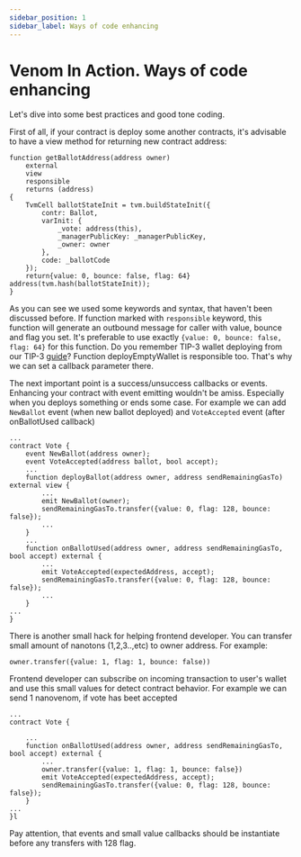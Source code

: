 ```yaml
---
sidebar_position: 1
sidebar_label: Ways of code enhancing
---
```


# Venom In Action. Ways of code enhancing

Let's dive into some best practices and good tone coding.&#x20;

First of all, if your contract is deploy some another contracts, it's advisable to have a view method for returning new contract address:

```solidity lineNumbers="true"
function getBallotAddress(address owner) 
    external
    view
    responsible
    returns (address)
{
    TvmCell ballotStateInit = tvm.buildStateInit({
        contr: Ballot,
        varInit: {
            _vote: address(this),
            _managerPublicKey: _managerPublicKey,
            _owner: owner
        },
        code: _ballotCode
    });
    return{value: 0, bounce: false, flag: 64} address(tvm.hash(ballotStateInit));
}
```

As you can see we used some keywords and syntax, that haven't been discussed before. If function marked with `responsible` keyword, this function will generate an outbound message for caller with value, bounce and flag you set. It's preferable to use exactly `{value: 0, bounce: false, flag: 64}` for this function. Do you remember TIP-3 wallet deploying from our TIP-3 [guide](../how-to-create-your-own-fungible-tip-3-token/simple-tokensale.md)? Function deployEmptyWallet is responsible too. That's why we can set a callback parameter there.

The next important point is a success/unsuccess callbacks or events. Enhancing your contract with event emitting wouldn't be amiss.  Especially when you deploys something or ends some case. For example we can add `NewBallot` event (when new ballot deployed) and `VoteAccepted` event (after onBallotUsed callback)

```solidity title="Vote.sol" lineNumbers="true"
...
contract Vote {
    event NewBallot(address owner);
    event VoteAccepted(address ballot, bool accept);
    ...
    function deployBallot(address owner, address sendRemainingGasTo) external view {
        ...
        emit NewBallot(owner);
        sendRemainingGasTo.transfer({value: 0, flag: 128, bounce: false});
        ...
    }
    ...
    function onBallotUsed(address owner, address sendRemainingGasTo, bool accept) external {
        ...
        emit VoteAccepted(expectedAddress, accept);
        sendRemainingGasTo.transfer({value: 0, flag: 128, bounce: false});
        ...
    }
...
}
```

There is another small hack for helping frontend developer. You can transfer small amount of nanotons (1,2,3..,etc) to owner address. For example:

`owner.transfer({value: 1, flag: 1, bounce: false))`&#x20;

Frontend developer can subscribe on incoming transaction to user's wallet and use this small values for detect contract behavior. For example we can send 1 nanovenom, if vote has beet accepted

```solidity title="Vote.sol" lineNumbers="true"
...
contract Vote {

    ...
    function onBallotUsed(address owner, address sendRemainingGasTo, bool accept) external {
        ...
        owner.transfer({value: 1, flag: 1, bounce: false})
        emit VoteAccepted(expectedAddress, accept);
        sendRemainingGasTo.transfer({value: 0, flag: 128, bounce: false});
    }
...
}l
```

Pay attention, that events and small value callbacks should be instantiate before any transfers with 128 flag.

